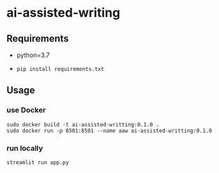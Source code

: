 # ai-assisted-writing

## Requirements
- python=3.7
- ```
  pip install requirements.txt
  ```

## Usage
### use Docker
```angular2html
sudo docker build -t ai-assisted-writting:0.1.0 .
sudo docker run -p 8501:8501 --name aaw ai-assisted-writting:0.1.0
```

### run locally
```angular2html
streamlit run app.py
```